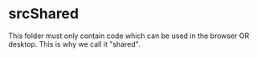 # srcShared

This folder must only contain code which can be used in the browser OR desktop.
This is why we call it "shared".
